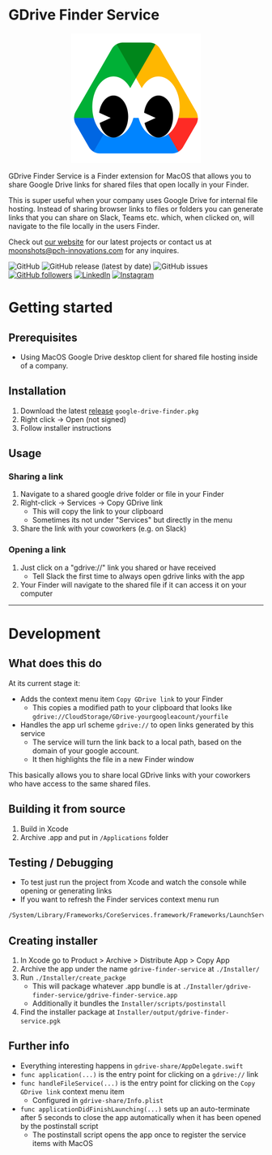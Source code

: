 # GDrive Finder Service

<p align="center"><img src="gdrive-share/Assets.xcassets/AppIcon.appiconset/google-eyes.png" alt="GDrive Finder Service Logo" width="256" height="256"></p>

GDrive Finder Service is a Finder extension for MacOS that allows you to share Google Drive links for shared files that open locally in your Finder.

This is super useful when your company uses Google Drive for internal file hosting. Instead of sharing browser links to files or folders you can generate links that you can share on Slack, Teams etc. which, when clicked on, will navigate to the file locally in the users Finder.

Check out [our website](https://pch-innovations.com) for our latest projects or contact us at [moonshots@pch-innovations.com](mailto:moonshots@pch-innovations.com) for any inquires.

![GitHub](https://img.shields.io/github/license/pch-innovations/gdrive-finder-service)
![GitHub release (latest by date)](https://img.shields.io/github/v/release/pch-innovations/gdrive-finder-service)
![GitHub issues](https://img.shields.io/github/issues/pch-innovations/gdrive-finder-service)
[![GitHub followers](https://img.shields.io/github/followers/pch-innovations?label=Follow%20PCH%20Innovations&style=social)](https://github.com/pch-innovations)
[![LinkedIn](https://img.shields.io/badge/LinkedIn-0077B5?style=for-the-badge&logo=linkedin&logoColor=white)](https://www.linkedin.com/company/pch-innovations-gmbh)
[![Instagram](https://img.shields.io/badge/Instagram-E4405F?style=for-the-badge&logo=instagram&logoColor=white)](https://www.instagram.com/pch.innovations/)

# Getting started
## Prerequisites
- Using MacOS Google Drive desktop client for shared file hosting inside of a company.

## Installation

1. Download the latest [release](https://github.com/pch-innovations/gdrive-finder-service/releases) `google-drive-finder.pkg`
2. Right click -> Open (not signed)
3. Follow installer instructions

## Usage

### Sharing a link

1. Navigate to a shared google drive folder or file in your Finder
2. Right-click -> Services -> Copy GDrive link
    - This will copy the link to your clipboard
    - Sometimes its not under "Services" but directly in the menu
3. Share the link with your coworkers (e.g. on Slack)

### Opening a link

1. Just click on a "gdrive://" link you shared or have received
    - Tell Slack the first time to always open gdrive links with the app
2. Your Finder will navigate to the shared file if it can access it on your computer


---
# Development
## What does this do

At its current stage it:

- Adds the context menu item `Copy GDrive link` to your Finder
    - This copies a modified path to your clipboard that looks like `gdrive://CloudStorage/GDrive-yourgoogleacount/yourfile`
- Handles the app url scheme `gdrive://` to open links generated by this service
    - The service will turn the link back to a local path, based on the domain of your google account.
    - It then highlights the file in a new Finder window

This basically allows you to share local GDrive links with your coworkers who have access to the same shared files.

## Building it from source

1. Build in Xcode
2. Archive .app and put in `/Applications` folder

## Testing / Debugging

- To test just run the project from Xcode and watch the console while opening or generating links
- If you want to refresh the Finder services context menu run
 ```sh
 /System/Library/Frameworks/CoreServices.framework/Frameworks/LaunchServices.framework/Support/lsregister -kill -r -domain local -domain system -domain user
 ```

## Creating installer

1. In Xcode go to Product > Archive > Distribute App > Copy App
2. Archive the app under the name `gdrive-finder-service` at `./Installer/`
3. Run `./Installer/create_packge`
    - This will package whatever .app bundle is at `./Installer/gdrive-finder-service/gdrive-finder-service.app`
    - Additionally it bundles the `Installer/scripts/postinstall`
4. Find the installer package at `Installer/output/gdrive-finder-service.pgk`


## Further info

- Everything interesting happens in `gdrive-share/AppDelegate.swift`
- `func application(...)` is the entry point for clicking on a `gdrive://` link
- `func handleFileService(...)` is the entry point for clicking on the `Copy GDrive link` context menu item
    - Configured in `gdrive-share/Info.plist`
- `func applicationDidFinishLaunching(...)` sets up an auto-terminate after 5 seconds to close the app automatically when it has been opened by the postinstall script
    - The postinstall script opens the app once to register the service items with MacOS
